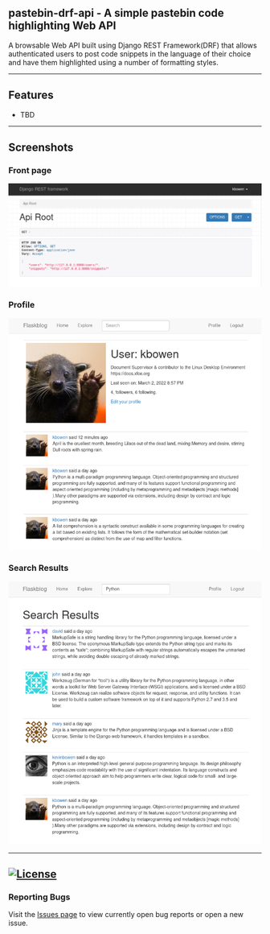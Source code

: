 ## pastebin-drf-api - A simple pastebin code highlighting Web API

A browsable Web API built using Django REST Framework(DRF) that allows
authenticated users to post code snippets in the language of their choice 
and have them highlighted using a number of formatting styles.

---
## Features
 - TBD


---
## Screenshots

### Front page
![Posts](https://github.com/kevinbowen777/pastebin-drf-api/blob/master/images/pastebin_drf_frontpage.png)

### Profile
![Profile](https://github.com/kevinbowen777/flaskblog/blob/master/images/flaskblog_profile.png)

### Search Results
![Profile](https://github.com/kevinbowen777/flaskblog/blob/master/images/flaskblog_search_results.png)


---
[![License](https://img.shields.io/badge/license-MIT-green)](https://github.com/kevinbowen777/pastebin-drf-api/blob/master/LICENSE)
---
### Reporting Bugs                                                              
                                                                                 
   Visit the [Issues page](https://github.com/kevinbowen777/pastebin-drf-api/issues)
      to view currently open bug reports or open a new issue.
